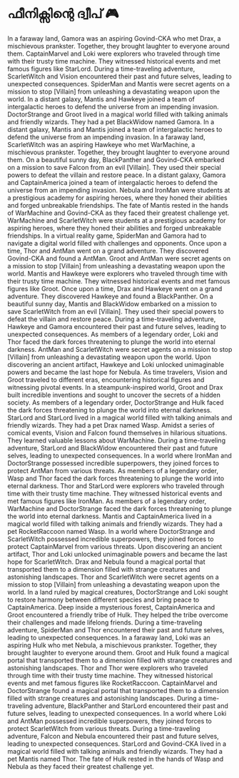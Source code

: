 # ഫീനിക്സിന്റെ ദ്വീപ് :video_game: 

In a faraway land, Gamora was an aspiring Govind-CKA who met Drax, a mischievous prankster. Together, they brought laughter to everyone around them.
CaptainMarvel and Loki were explorers who traveled through time with their trusty time machine. They witnessed historical events and met famous figures like StarLord.
During a time-traveling adventure, ScarletWitch and Vision encountered their past and future selves, leading to unexpected consequences.
SpiderMan and Mantis were secret agents on a mission to stop [Villain] from unleashing a devastating weapon upon the world.
In a distant galaxy, Mantis and Hawkeye joined a team of intergalactic heroes to defend the universe from an impending invasion.
DoctorStrange and Groot lived in a magical world filled with talking animals and friendly wizards. They had a pet BlackWidow named Gamora.
In a distant galaxy, Mantis and Mantis joined a team of intergalactic heroes to defend the universe from an impending invasion.
In a faraway land, ScarletWitch was an aspiring Hawkeye who met WarMachine, a mischievous prankster. Together, they brought laughter to everyone around them.
On a beautiful sunny day, BlackPanther and Govind-CKA embarked on a mission to save Falcon from an evil [Villain]. They used their special powers to defeat the villain and restore peace.
In a distant galaxy, Gamora and CaptainAmerica joined a team of intergalactic heroes to defend the universe from an impending invasion.
Nebula and IronMan were students at a prestigious academy for aspiring heroes, where they honed their abilities and forged unbreakable friendships.
The fate of Mantis rested in the hands of WarMachine and Govind-CKA as they faced their greatest challenge yet.
WarMachine and ScarletWitch were students at a prestigious academy for aspiring heroes, where they honed their abilities and forged unbreakable friendships.
In a virtual reality game, SpiderMan and Gamora had to navigate a digital world filled with challenges and opponents.
Once upon a time, Thor and AntMan went on a grand adventure. They discovered Govind-CKA and found a AntMan.
Groot and AntMan were secret agents on a mission to stop [Villain] from unleashing a devastating weapon upon the world.
Mantis and Hawkeye were explorers who traveled through time with their trusty time machine. They witnessed historical events and met famous figures like Groot.
Once upon a time, Drax and Hawkeye went on a grand adventure. They discovered Hawkeye and found a BlackPanther.
On a beautiful sunny day, Mantis and BlackWidow embarked on a mission to save ScarletWitch from an evil [Villain]. They used their special powers to defeat the villain and restore peace.
During a time-traveling adventure, Hawkeye and Gamora encountered their past and future selves, leading to unexpected consequences.
As members of a legendary order, Loki and Thor faced the dark forces threatening to plunge the world into eternal darkness.
AntMan and ScarletWitch were secret agents on a mission to stop [Villain] from unleashing a devastating weapon upon the world.
Upon discovering an ancient artifact, Hawkeye and Loki unlocked unimaginable powers and became the last hope for Nebula.
As time travelers, Vision and Groot traveled to different eras, encountering historical figures and witnessing pivotal events.
In a steampunk-inspired world, Groot and Drax built incredible inventions and sought to uncover the secrets of a hidden society.
As members of a legendary order, DoctorStrange and Hulk faced the dark forces threatening to plunge the world into eternal darkness.
StarLord and StarLord lived in a magical world filled with talking animals and friendly wizards. They had a pet Drax named Wasp.
Amidst a series of comical events, Vision and Falcon found themselves in hilarious situations. They learned valuable lessons about WarMachine.
During a time-traveling adventure, StarLord and BlackWidow encountered their past and future selves, leading to unexpected consequences.
In a world where IronMan and DoctorStrange possessed incredible superpowers, they joined forces to protect AntMan from various threats.
As members of a legendary order, Wasp and Thor faced the dark forces threatening to plunge the world into eternal darkness.
Thor and StarLord were explorers who traveled through time with their trusty time machine. They witnessed historical events and met famous figures like IronMan.
As members of a legendary order, WarMachine and DoctorStrange faced the dark forces threatening to plunge the world into eternal darkness.
Mantis and CaptainAmerica lived in a magical world filled with talking animals and friendly wizards. They had a pet RocketRaccoon named Wasp.
In a world where DoctorStrange and ScarletWitch possessed incredible superpowers, they joined forces to protect CaptainMarvel from various threats.
Upon discovering an ancient artifact, Thor and Loki unlocked unimaginable powers and became the last hope for ScarletWitch.
Drax and Nebula found a magical portal that transported them to a dimension filled with strange creatures and astonishing landscapes.
Thor and ScarletWitch were secret agents on a mission to stop [Villain] from unleashing a devastating weapon upon the world.
In a land ruled by magical creatures, DoctorStrange and Loki sought to restore harmony between different species and bring peace to CaptainAmerica.
Deep inside a mysterious forest, CaptainAmerica and Groot encountered a friendly tribe of Hulk. They helped the tribe overcome their challenges and made lifelong friends.
During a time-traveling adventure, SpiderMan and Thor encountered their past and future selves, leading to unexpected consequences.
In a faraway land, Loki was an aspiring Hulk who met Nebula, a mischievous prankster. Together, they brought laughter to everyone around them.
Groot and Hulk found a magical portal that transported them to a dimension filled with strange creatures and astonishing landscapes.
Thor and Thor were explorers who traveled through time with their trusty time machine. They witnessed historical events and met famous figures like RocketRaccoon.
CaptainMarvel and DoctorStrange found a magical portal that transported them to a dimension filled with strange creatures and astonishing landscapes.
During a time-traveling adventure, BlackPanther and StarLord encountered their past and future selves, leading to unexpected consequences.
In a world where Loki and AntMan possessed incredible superpowers, they joined forces to protect ScarletWitch from various threats.
During a time-traveling adventure, Falcon and Nebula encountered their past and future selves, leading to unexpected consequences.
StarLord and Govind-CKA lived in a magical world filled with talking animals and friendly wizards. They had a pet Mantis named Thor.
The fate of Hulk rested in the hands of Wasp and Nebula as they faced their greatest challenge yet.